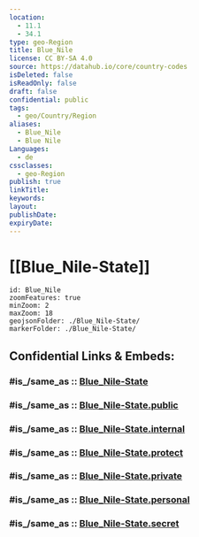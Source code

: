 ```yaml
---
location:
  - 11.1
  - 34.1
type: geo-Region
title: Blue_Nile
license: CC BY-SA 4.0
source: https://datahub.io/core/country-codes
isDeleted: false
isReadOnly: false
draft: false
confidential: public
tags:
  - geo/Country/Region
aliases:
  - Blue_Nile
  - Blue Nile
Languages:
  - de
cssclasses:
  - geo-Region
publish: true
linkTitle: 
keywords: 
layout: 
publishDate: 
expiryDate:
---
```


# [[Blue_Nile-State]] 

```leaflet
id: Blue_Nile
zoomFeatures: true 
minZoom: 2 
maxZoom: 18
geojsonFolder: ./Blue_Nile-State/
markerFolder: ./Blue_Nile-State/
```


## Confidential Links & Embeds: 

### #is_/same_as :: [Blue_Nile-State](/_Standards/Earth/Continent/Africa/Africa~East/Sudan~North/States~Sudan~North/Blue_Nile-State.md) 

### #is_/same_as :: [Blue_Nile-State.public](/_public/Earth/Continent/Africa/Africa~East/Sudan~North/States~Sudan~North/Blue_Nile-State.public.md) 

### #is_/same_as :: [Blue_Nile-State.internal](/_internal/Earth/Continent/Africa/Africa~East/Sudan~North/States~Sudan~North/Blue_Nile-State.internal.md) 

### #is_/same_as :: [Blue_Nile-State.protect](/_protect/Earth/Continent/Africa/Africa~East/Sudan~North/States~Sudan~North/Blue_Nile-State.protect.md) 

### #is_/same_as :: [Blue_Nile-State.private](/_private/Earth/Continent/Africa/Africa~East/Sudan~North/States~Sudan~North/Blue_Nile-State.private.md) 

### #is_/same_as :: [Blue_Nile-State.personal](/_personal/Earth/Continent/Africa/Africa~East/Sudan~North/States~Sudan~North/Blue_Nile-State.personal.md) 

### #is_/same_as :: [Blue_Nile-State.secret](/_secret/Earth/Continent/Africa/Africa~East/Sudan~North/States~Sudan~North/Blue_Nile-State.secret.md)

